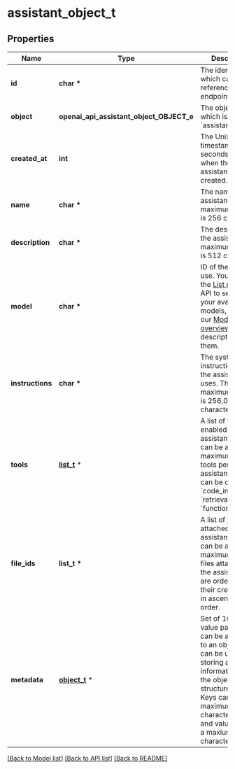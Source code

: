 # assistant_object_t

## Properties
Name | Type | Description | Notes
------------ | ------------- | ------------- | -------------
**id** | **char \*** | The identifier, which can be referenced in API endpoints. | 
**object** | **openai_api_assistant_object_OBJECT_e** | The object type, which is always &#x60;assistant&#x60;. | 
**created_at** | **int** | The Unix timestamp (in seconds) for when the assistant was created. | 
**name** | **char \*** | The name of the assistant. The maximum length is 256 characters.  | 
**description** | **char \*** | The description of the assistant. The maximum length is 512 characters.  | 
**model** | **char \*** | ID of the model to use. You can use the [List models](/docs/api-reference/models/list) API to see all of your available models, or see our [Model overview](/docs/models/overview) for descriptions of them.  | 
**instructions** | **char \*** | The system instructions that the assistant uses. The maximum length is 256,000 characters.  | 
**tools** | [**list_t**](assistant_object_tools_inner.md) \* | A list of tool enabled on the assistant. There can be a maximum of 128 tools per assistant. Tools can be of types &#x60;code_interpreter&#x60;, &#x60;retrieval&#x60;, or &#x60;function&#x60;.  | 
**file_ids** | **list_t \*** | A list of [file](/docs/api-reference/files) IDs attached to this assistant. There can be a maximum of 20 files attached to the assistant. Files are ordered by their creation date in ascending order.  | 
**metadata** | [**object_t**](.md) \* | Set of 16 key-value pairs that can be attached to an object. This can be useful for storing additional information about the object in a structured format. Keys can be a maximum of 64 characters long and values can be a maxium of 512 characters long.  | 

[[Back to Model list]](../README.md#documentation-for-models) [[Back to API list]](../README.md#documentation-for-api-endpoints) [[Back to README]](../README.md)


